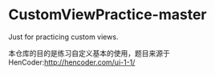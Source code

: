 # CustomViewPractice-master
Just for practicing custom views.

本仓库的目的是练习自定义基本的使用，题目来源于HenCoder:http://hencoder.com/ui-1-1/






